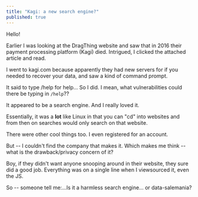 ```yaml
---
title: "Kagi: a new search engine?"
published: true
---
```


Hello!

Earlier I was looking at the DragThing website and saw that in 2016 their payment processing platform (Kagi) died. Intrigued, I clicked the attached article and read.

I went to kagi.com because apparently they had new servers for if you needed to recover your data, and saw a kind of command prompt.

It said to type /help for help... So I did. I mean, what vulnerabilities could there be typing in `/help`??

It appeared to be a search engine. And I really loved it.

Essentially, it was a **lot** like Linux in that you can "cd" into websites and from then on searches would only search on that website.

There were other cool things too. I even registered for an account.

But -- I couldn't find the company that makes it. Which makes me think -- what is the drawback/privacy concern of it?

Boy, if they didn't want anyone snooping around in their website, they sure did a good job. Everything was on a single line when I viewsourced it, even the JS.

So -- someone tell me:...Is it a harmless search engine... or data-salemania?
